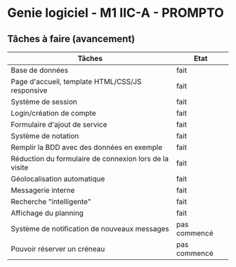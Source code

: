 Genie logiciel - M1 IIC-A - PROMPTO
===================================

Tâches à faire (avancement)
---------------------------

|Tâches                                                 | Etat          |
|-------------------------------------------------------|---------------|
|Base de données                                        | fait          |
|Page d'accueil, template HTML/CSS/JS responsive        | fait          |
|Système de session                                     | fait          |
|Login/création de compte                               | fait          |
|Formulaire d'ajout de service                          | fait          |
|Système de notation                                    | fait          |
|Remplir la BDD avec des données en exemple             | fait          |
|Réduction du formulaire de connexion lors de la visite | fait          |
|Géolocalisation automatique                            | fait          |
|Messagerie interne                                     | fait          |
|Recherche "intelligente"                               | fait          |
|Affichage du planning                                  | fait          |
|Système de notification de nouveaux messages           | pas commencé  |
|Pouvoir réserver un créneau                            | pas commencé  |
